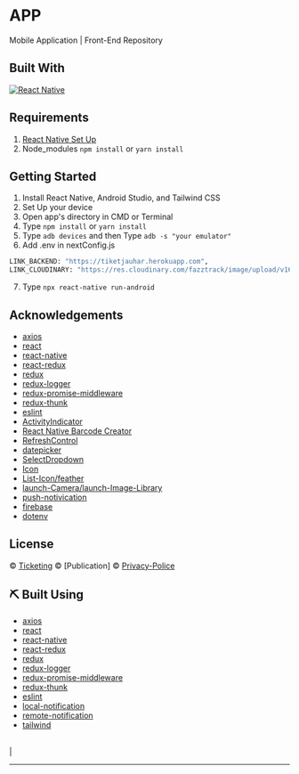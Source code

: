 <h1 align='left'>APP</h1>

Mobile Application  | Front-End Repository

## Built With

[![React Native](https://img.shields.io/badge/reactnative-0.68.2-green)](https://reactnative.dev/)

## Requirements

1. <a href="https://reactnative.dev/docs/environment-setup">React Native Set Up</a>
2. Node_modules `npm install` or `yarn install`

## Getting Started

1. Install React Native, Android Studio, and Tailwind CSS
2. Set Up your device
3. Open app's directory in CMD or Terminal
4. Type `npm install` or `yarn install`
5. Type `adb devices` and then Type `adb -s "your emulator"`
6. Add .env in nextConfig.js

```sh
LINK_BACKEND: "https://tiketjauhar.herokuapp.com",
LINK_CLOUDINARY: "https://res.cloudinary.com/fazztrack/image/upload/v1655102148/",
```

7. Type `npx react-native run-android`

## Acknowledgements

- [axios](https://www.npmjs.com/package/axios)
- [react](https://www.npmjs.com/package/react)
- [react-native](https://www.npmjs.com/package/react-native)
- [react-redux](https://www.npmjs.com/package/react-redux)
- [redux](https://www.npmjs.com/package/redux)
- [redux-logger](https://www.npmjs.com/package/redux-logger)
- [redux-promise-middleware](https://www.npmjs.com/package/redux-promise-middleware)
- [redux-thunk](https://www.npmjs.com/package/redux-thunk)
- [eslint](https://www.npmjs.com/package/eslint)
- [ActivityIndicator](https://reactnative.dev/docs/activityindicator)
- [React Native Barcode Creator](https://openbase.com/js/react-native-barcode-creator)
- [RefreshControl](https://reactnative.dev/docs/refreshcontrol)
- [datepicker](https://github.com/henninghall/react-native-date-picker)
- [SelectDropdown](https://github.com/AdelRedaa97/react-native-select-dropdown)
- [Icon](https://github.com/oblador/react-native-vector-icons)
- [List-Icon/feather](https://feathericons.com)
- [launch-Camera/launch-Image-Library](https://github.com/react-native-image-picker/react-native-image-picker)
- [push-notivication](https://www.npmjs.com/package/react-native-push-notification)
- [firebase](https://console.firebase.google.com/)
- [dotenv](https://www.npmjs.com/package/react-native-dotenv)

## License

© [Ticketing](https://github.com/foldadjo/ticketing_mobile.git)
© [Publication]
© [Privacy-Police](https://www.iubenda.com/privacy-policy/94477982)

## ⛏️ Built Using

- [axios](https://www.npmjs.com/package/axios)
- [react](https://www.npmjs.com/package/react)
- [react-native](https://www.npmjs.com/package/react-native)
- [react-redux](https://www.npmjs.com/package/react-redux)
- [redux](https://www.npmjs.com/package/redux)
- [redux-logger](https://www.npmjs.com/package/redux-logger)
- [redux-promise-middleware](https://www.npmjs.com/package/redux-promise-middleware)
- [redux-thunk](https://www.npmjs.com/package/redux-thunk)
- [eslint](https://www.npmjs.com/package/eslint)
- [local-notification](https://www.npmjs.com/package/react-native-local-push-notification)
- [remote-notification](https://console.firebase.google.com/)
- [tailwind](https://tailwindcss.com/docs)

<br>          |

---
